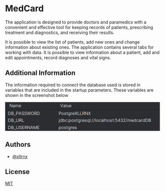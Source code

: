 
# MedCard

The application is designed to provide doctors and paramedics with a convenient and effective tool for keeping records of patients, prescribing treatment and diagnostics, and receiving their results. 

It is possible to view the list of patients, add new ones and change information about existing ones. The application contains several tabs for working with data. It is possible to view information about a patient, add and edit appointments, record diagnoses and vital signs. 


## Additional Information

The information required to connect the database used is stored in variables that are included in the startup parameters. These variables are shown in the screenshot below

![DB connection variables](README_images\DB_connection_variables.png)


## Authors

- [@xllrnx](https://www.github.com/xllrnx)


## License

[MIT](https://choosealicense.com/licenses/mit/)

